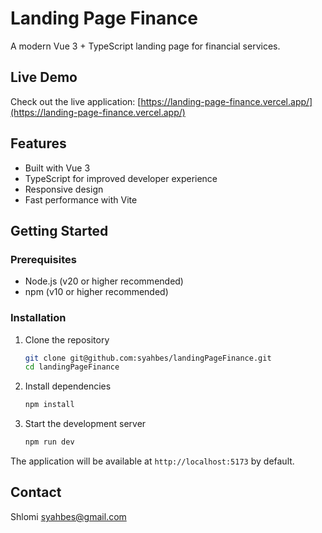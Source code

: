 # Landing Page Finance

A modern Vue 3 + TypeScript landing page for financial services.

## Live Demo

Check out the live application: [https://landing-page-finance.vercel.app/](https://landing-page-finance.vercel.app/)

## Features

- Built with Vue 3
- TypeScript for improved developer experience
- Responsive design
- Fast performance with Vite

## Getting Started

### Prerequisites

- Node.js (v20 or higher recommended)
- npm (v10 or higher recommended)

### Installation

1. Clone the repository

   ```sh
   git clone git@github.com:syahbes/landingPageFinance.git
   cd landingPageFinance
   ```

2. Install dependencies

   ```sh
   npm install
   ```

3. Start the development server
   ```sh
   npm run dev
   ```

The application will be available at `http://localhost:5173` by default.

## Contact

Shlomi
syahbes@gmail.com
